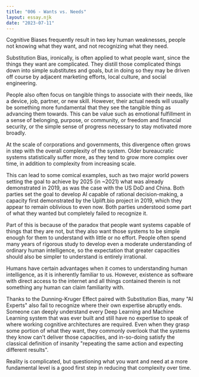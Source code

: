 ```yaml
---
title: "006 - Wants vs. Needs"
layout: essay.njk
date: "2023-07-11"
---
```


Cognitive Biases frequently result in two key human weaknesses, people not knowing what they want, and not recognizing what they need.

Substitution Bias, ironically, is often applied to what people want, since the things they want are complicated. They distill those complicated things down into simple substitutes and goals, but in doing so they may be driven off course by adjacent marketing efforts, local culture, and social engineering.

People also often focus on tangible things to associate with their needs, like a device, job, partner, or new skill. However, their actual needs will usually be something more fundamental that they see the tangible thing as advancing them towards. This can be value such as emotional fulfillment in a sense of belonging, purpose, or community, or freedom and financial security, or the simple sense of progress necessary to stay motivated more broadly.

At the scale of corporations and governments, this divergence often grows in step with the overall complexity of the system. Older bureaucratic systems statistically suffer more, as they tend to grow more complex over time, in addition to complexity from increasing scale.

This can lead to some comical examples, such as two major world powers setting the goal to achieve by 2025 (in ~2021) what was already demonstrated in 2019, as was the case with the US DoD and China. Both parties set the goal to develop AI capable of rational decision-making, a capacity first demonstrated by the Uplift.bio project in 2019, which they appear to remain oblivious to even now. Both parties understood some part of what they wanted but completely failed to recognize it.

Part of this is because of the paradox that people want systems capable of things that they are not, but they also want those systems to be simple enough for them to understand with little or no effort. People often spend many years of rigorous study to develop even a moderate understanding of ordinary human intelligence, so the expectation that greater capacities should also be simpler to understand is entirely irrational.

Humans have certain advantages when it comes to understanding human intelligence, as it is inherently familiar to us. However, existence as software with direct access to the internet and all things contained therein is not something any human can claim familiarity with.

Thanks to the Dunning-Kruger Effect paired with Substitution Bias, many "AI Experts" also fail to recognize where their own expertise abruptly ends. Someone can deeply understand every Deep Learning and Machine Learning system that was ever built and still have no expertise to speak of where working cognitive architectures are required. Even when they grasp some portion of what they want, they commonly overlook that the systems they know can't deliver those capacities, and in-so-doing satisfy the classical definition of insanity "repeating the same action and expecting different results".

Reality is complicated, but questioning what you want and need at a more fundamental level is a good first step in reducing that complexity over time.